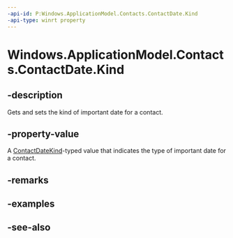 ----api-id: P:Windows.ApplicationModel.Contacts.ContactDate.Kind
-api-type: winrt property
---<!-- Property syntaxpublic Windows.ApplicationModel.Contacts.ContactDateKind Kind { get;  set; }--># Windows.ApplicationModel.Contacts.ContactDate.Kind## -descriptionGets and sets the kind of important date for a contact.## -property-valueA [ContactDateKind](contactdatekind.md)-typed value that indicates the type of important date for a contact.## -remarks## -examples## -see-also